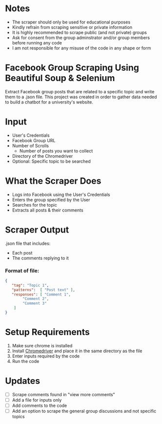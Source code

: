 
# Notes
  - The scraper should only be used for educational purposes
  - Kindly refrain from scraping sensitive or private information
  - It is highly recommended to scrape public (and not private) groups
  - Ask for consent from the group adminstrator and/or group members before running any code
  - I am not responsible for any misuse of the code in any shape or form

# Facebook Group Scraping Using Beautiful Soup & Selenium 
Extract Facebook group posts that are related to a specific topic and write them to a .json file.
This project was created in order to gather data needed to build a chatbot for a university's website.

# Input
  - User's Credentials
  - Facebook Group URL
  - Number of Scrolls 
    - Number of posts you want to collect
  - Directory of the Chromedriver
  - Optional: Specific topic to be searched
  
# What the Scraper Does
  - Logs into Facebook using the User's Credentials
  - Enters the group specified by the User
  - Searches for the topic
  - Extracts all posts & their comments 

# Scraper Output
.json file that includes: <br/>
  - Each post <br/>
  - The comments replying to it

### Format of file:
```.json
{ 
   "tag": "Topic 1",
   "patterns":  [ "Post text" ],
   "responses": [ "Comment 1", 
        "Comment 2",
        "Comment 3"  
    ]
}
```

# Setup Requirements
 1. Make sure chrome is installed
 2. Install [Chromedriver](https://chromedriver.storage.googleapis.com/index.html?path=95.0.4638.54/) and place it in the same directory as the file
 3. Enter inputs required by the code
 4. Run the code


# Updates
- [ ] Scrape comments found in "view more comments"
- [ ] Add a file for inputs only
- [ ] Add comments to the code
- [ ] Add an option to scrape the general group discussions and not specific topics
